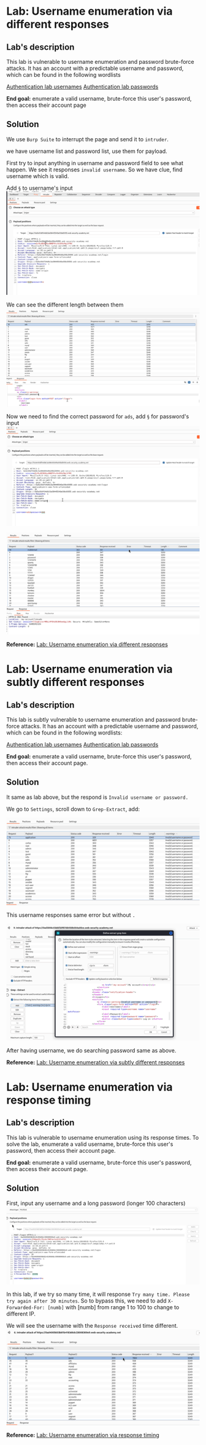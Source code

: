 # Lab: Username enumeration via different responses

## Lab's description

This lab is vulnerable to username enumeration and password brute-force attacks. It has an account with a predictable username and password, which can be found in the following wordlists

[Authentication lab usernames](https://portswigger.net/web-security/authentication/auth-lab-usernames)
[Authentication lab passwords](https://portswigger.net/web-security/authentication/auth-lab-passwords)

**End goal:** enumerate a valid username, brute-force this user's password, then access their account page

## Solution

We use `Burp Suite` to interrupt the page and send it to `intruder`.

we have username list and password list, use them for payload.

First try to input anything in username and password field to see what happen. We see it responses `invalid username`. So we have clue, find username which is valid.

Add `§` to username's input
![](img/1.png)

We can see the different length between them
![](img/2.png)

Now we need to find the correct password for `ads`, add `§` for password's input
![](img/3.png)

![](img/4.png)

**Reference:** [Lab: Username enumeration via different responses](https://portswigger.net/web-security/learning-paths/authentication-vulnerabilities/password-based-vulnerabilities/authentication/password-based/lab-username-enumeration-via-different-responses#)

# Lab: Username enumeration via subtly different responses

## Lab's description

This lab is subtly vulnerable to username enumeration and password brute-force attacks. It has an account with a predictable username and password, which can be found in the following wordlists:

[Authentication lab usernames](https://portswigger.net/web-security/authentication/auth-lab-usernames)
[Authentication lab passwords](https://portswigger.net/web-security/authentication/auth-lab-passwords)

**End goal:** enumerate a valid username, brute-force this user's password, then access their account page.

## Solution

It same as lab above, but the respond is `Invalid username or password.`

We go to `Settings`, scroll down to `Grep-Extract`, add:

![](img/5.png)

This username responses same error but without `.`

![](img/6.png)

After having username, we do searching password same as above.

**Reference:** [Lab: Username enumeration via subtly different responses](https://portswigger.net/web-security/learning-paths/authentication-vulnerabilities/password-based-vulnerabilities/authentication/password-based/lab-username-enumeration-via-subtly-different-responses)

# Lab: Username enumeration via response timing

## Lab's description

This lab is vulnerable to username enumeration using its response times. To solve the lab, enumerate a valid username, brute-force this user's password, then access their account page.

**End goal:** enumerate a valid username, brute-force this user's password, then access their account page.

## Solution

First, input any username and a long password (longer 100 characters)
![](img/7.png)

In this lab, if we try so many time, it will response `Try many time. Please try again after 30 minutes`. So to bypass this, we need to add `X-Forwarded-For: [numb]` with [numb] from range 1 to 100 to change to different IP.

We will see the username with the `Response received` time different.
![](img/8.png)

**Reference:** [Lab: Username enumeration via response timing](https://portswigger.net/web-security/learning-paths/authentication-vulnerabilities/password-based-vulnerabilities/authentication/password-based/lab-username-enumeration-via-response-timing)

